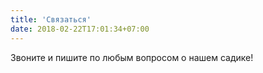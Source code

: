 ```yaml
---
title: 'Связаться'
date: 2018-02-22T17:01:34+07:00
---
```


Звоните и пишите по любым вопросом о нашем садике!
